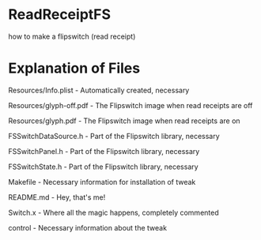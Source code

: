 ReadReceiptFS
=============

how to make a flipswitch (read receipt)

Explanation of Files
=============

Resources/Info.plist - Automatically created, necessary

Resources/glyph-off.pdf - The Flipswitch image when read receipts are off

Resources/glyph.pdf - The Flipswitch image when read receipts are on

FSSwitchDataSource.h - Part of the Flipswitch library, necessary

FSSwitchPanel.h - Part of the Flipswitch library, necessary

FSSwitchState.h - Part of the Flipswitch library, necessary

Makefile - Necessary information for installation of tweak

README.md - Hey, that's me!

Switch.x - Where all the magic happens, completely commented

control - Necessary information about the tweak
